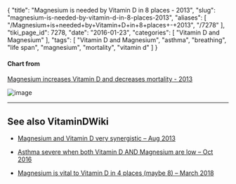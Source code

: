 {
    "title": "Magnesium is needed by Vitamin D in 8 places - 2013",
    "slug": "magnesium-is-needed-by-vitamin-d-in-8-places-2013",
    "aliases": [
        "/Magnesium+is+needed+by+Vitamin+D+in+8+places+-+2013",
        "/7278"
    ],
    "tiki_page_id": 7278,
    "date": "2016-01-23",
    "categories": [
        "Vitamin D and Magnesium"
    ],
    "tags": [
        "Vitamin D and Magnesium",
        "asthma",
        "breathing",
        "life span",
        "magnesium",
        "mortality",
        "vitamin d"
    ]
}


#### Chart from  
 [Magnesium increases Vitamin D and decreases mortality - 2013](/posts/magnesium-increases-vitamin-d-and-decreases-mortality-2013)

<img src="/attachments/d3.mock.jpg" alt="image">

---

## See also VitaminDWiki

* [Magnesium and Vitamin D very synergistic – Aug 2013](/posts/magnesium-and-vitamin-d-very-synergistic)

* [Asthma severe when both Vitamin D AND Magnesium are low – Oct 2016](/posts/asthma-severe-when-both-vitamin-d-and-magnesium-are-low)

* [Magnesium is vital to Vitamin D in 4 places (maybe 8) – March 2018](/posts/magnesium-is-vital-to-vitamin-d-in-4-places-maybe-8)